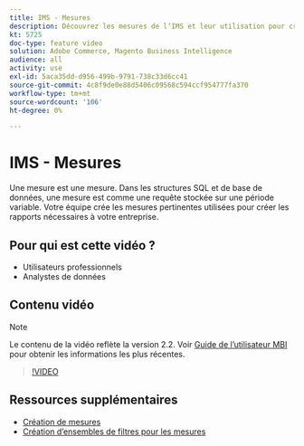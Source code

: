 ```yaml
---
title: IMS - Mesures
description: Découvrez les mesures de l’IMS et leur utilisation pour créer des rapports.
kt: 5725
doc-type: feature video
solution: Adobe Commerce, Magento Business Intelligence
audience: all
activity: use
exl-id: 5aca35dd-d956-499b-9791-738c33d6cc41
source-git-commit: 4c8f9de0e88d5406c09568c594ccf954777fa370
workflow-type: tm+mt
source-wordcount: '106'
ht-degree: 0%

---
```


# IMS - Mesures

Une mesure est une mesure. Dans les structures SQL et de base de données, une mesure est comme une requête stockée sur une période variable. Votre équipe crée les mesures pertinentes utilisées pour créer les rapports nécessaires à votre entreprise.

## Pour qui est cette vidéo ?

- Utilisateurs professionnels
- Analystes de données

## Contenu vidéo

>[!NOTE]
>
>Le contenu de la vidéo reflète la version 2.2. Voir [Guide de l’utilisateur MBI](https://docs.magento.com/mbi/) pour obtenir les informations les plus récentes.

>[!VIDEO](https://video.tv.adobe.com/v/35980?quality=12&learn=on)

## Ressources supplémentaires

- [Création de mesures](https://docs.magento.com/mbi/data-user/reports/ess-manage-data-metrics.html)
- [Création d’ensembles de filtres pour les mesures](https://docs.magento.com/mbi/data-user/reports/ess-manage-data-filters.html)
